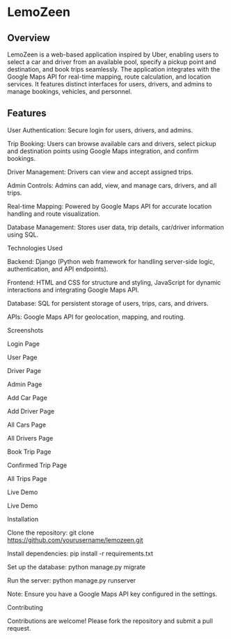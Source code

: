 # LemoZeen

## Overview

LemoZeen is a web-based application inspired by Uber, enabling users to select a car and driver from an available pool, specify a pickup point and destination, and book trips seamlessly. The application integrates with the Google Maps API for real-time mapping, route calculation, and location services. It features distinct interfaces for users, drivers, and admins to manage bookings, vehicles, and personnel.

## Features





User Authentication: Secure login for users, drivers, and admins.



Trip Booking: Users can browse available cars and drivers, select pickup and destination points using Google Maps integration, and confirm bookings.



Driver Management: Drivers can view and accept assigned trips.



Admin Controls: Admins can add, view, and manage cars, drivers, and all trips.



Real-time Mapping: Powered by Google Maps API for accurate location handling and route visualization.



Database Management: Stores user data, trip details, car/driver information using SQL.

Technologies Used





Backend: Django (Python web framework for handling server-side logic, authentication, and API endpoints).



Frontend: HTML and CSS for structure and styling, JavaScript for dynamic interactions and integrating Google Maps API.



Database: SQL for persistent storage of users, trips, cars, and drivers.



APIs: Google Maps API for geolocation, mapping, and routing.

Screenshots

Login Page



User Page



Driver Page



Admin Page



Add Car Page



Add Driver Page



All Cars Page



All Drivers Page



Book Trip Page



Confirmed Trip Page



All Trips Page



Live Demo

Live Demo

Installation





Clone the repository: git clone https://github.com/yourusername/lemozeen.git



Install dependencies: pip install -r requirements.txt



Set up the database: python manage.py migrate



Run the server: python manage.py runserver

Note: Ensure you have a Google Maps API key configured in the settings.

Contributing

Contributions are welcome! Please fork the repository and submit a pull request.

